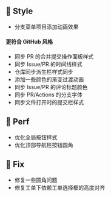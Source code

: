 ## 🌈 Style

- 分支菜单项目添加动画效果

#### 更符合 GitHub 风格

- 同步 PR 的合并提交操作面板样式
- 同步 Issue/PR 的时间线样式
- 仓库同步派生栏样式同步
- 添加一些颜色的渐变过渡动画
- 同步 Issue/PR 的评论标题颜色
- 同步 PR/Actions 的分支字体
- 同步文件打开时的提交栏样式

## 🎈 Perf

- 优化全局按钮样式
- 优化顶部导航栏按钮圆角

## 🐞 Fix

- 修复一些圆角问题
- 修复工单下依赖工单选择框的高度对齐
